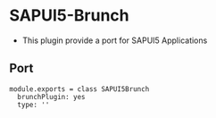 # SAPUI5-Brunch
- This plugin provide a port for SAPUI5 Applications

## Port

    module.exports = class SAPUI5Brunch
      brunchPlugin: yes
      type: ''
